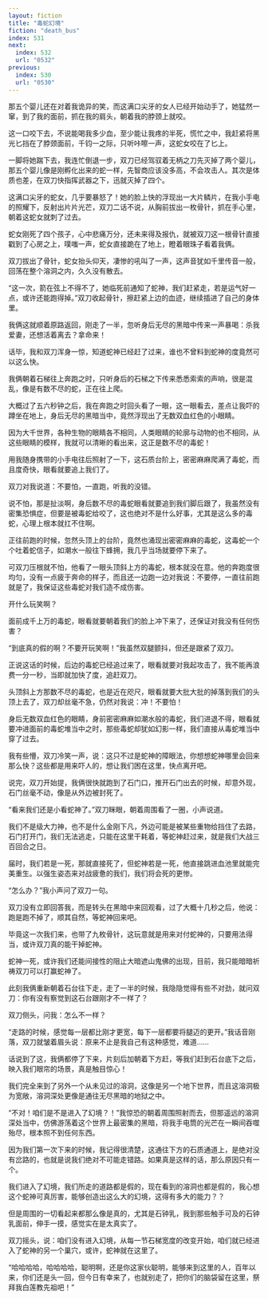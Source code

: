 ```yaml
---
layout: fiction
title: "毒蛇幻境"
fiction: "death_bus"
index: 531
next:
  index: 532
  url: "0532"
previous:
  index: 530
  url: "0530"
---
```

那五个婴儿还在对着我诡异的笑，而这满口尖牙的女人已经开始动手了，她猛然一窜，到了我的面前，抓在我的肩头，朝着我的脖颈上就咬。

这一口咬下去，不说能喝我多少血，至少能让我疼的半死，慌忙之中，我赶紧将黑光匕挡在了脖颈面前，千钧一之际，只听咔嚓一声，这蛇女咬在了匕上。

一脚将她踹下去，我连忙倒退一步，双刀已经驾驭着无柄之刀先灭掉了两个婴儿，那五个婴儿像是刚孵化出来的蛇一样，先智商应该没多高，不会攻击人。其次是体质也差，在双刀快指挥武器之下，迅就灭掉了四个。

这满口尖牙的蛇女，几乎要暴怒了！她的脸上快的浮现出一大片鳞片，在我小手电的照耀下，反射出片片光芒，双刀二话不说，从胸前拔出一枚骨针，抓在手心里，朝着这蛇女就刺了过去。

蛇女刚死了四个孩子，心中悲痛万分，还未来得及报仇，就被双刀这一根骨针直接戳到了心房之上，噗嗤一声，蛇女直接跪在了地上，瞪着眼珠子看着我俩。

双刀拔出了骨针，蛇女抬头仰天，凄惨的吼叫了一声，这声音犹如千里传音一般，回荡在整个溶洞之内，久久没有散去。

“这一次，箭在弦上不得不了，她临死前通知了蛇神，我们赶紧走，若是运气好一点，或许还能跑得掉。”双刀收起骨针，擦赶紧上边的血迹，继续插进了自己的身体里。

我俩这就顺着原路返回，刚走了一半，忽听身后无尽的黑暗中传来一声暴喝：杀我爱妻，还想活着离去？拿命来！

话毕，我和双刀浑身一惊，知道蛇神已经赶了过来，谁也不曾料到蛇神的度竟然可以这么快。

我俩朝着石梯往上奔跑之时，只听身后的石梯之下传来悉悉索索的声响，很是混乱，像是有数不尽的蛇，正在往上爬。

大概过了五六秒钟之后，我在奔跑之时回头看了一眼，这一眼看去，差点让我吓的蹲坐在地上，身后无尽的黑暗当中，竟然浮现出了无数双血红色的小眼睛。

因为大千世界，各种生物的眼睛各不相同，人类眼睛的轮廓与动物的也不相同，从这些眼睛的模样，我就可以清晰的看出来，这正是数不尽的毒蛇！

用我随身携带的小手电往后照射了一下，这石质台阶上，密密麻麻爬满了毒蛇，而且度奇快，眼看就要追上我们了。

双刀对我说道：不要怕，一直跑，听我的没错。

说不怕，那是扯淡啊，身后数不尽的毒蛇眼看就要追到我们脚后跟了，我虽然没有密集恐惧症，但要是被毒蛇给咬了，这也绝对不是什么好事，尤其是这么多的毒蛇，心理上根本就扛不住啊。

正往前跑的时候，忽然头顶上的台阶，竟然也涌现出密密麻麻的毒蛇，这毒蛇一个个吐着蛇信子，如潮水一般往下蜂拥，我几乎当场就要停下来了。

可双刀压根就不怕，他看了一眼头顶斜上方的毒蛇，根本就没在意。他的奔跑度很均匀，没有一点疲于奔命的样子，而且还一边跑一边对我说：不要停，一直往前跑就是了，我保证这些毒蛇对我们造不成伤害。

开什么玩笑啊？

面前成千上万的毒蛇，眼看就要朝着我们的脸上冲下来了，还保证对我没有任何伤害？

“到底真的假的啊？不要开玩笑啊！”我虽然双腿颤抖，但还是跟紧了双刀。

正说这话的时候，后边的毒蛇已经追过来了，眼看就要对我起攻击了，我不能再浪费一分一秒，当即就加快了度，追赶双刀。

头顶斜上方那数不尽的毒蛇，也是近在咫尺，眼看就要大批大批的掉落到我们的头顶上去了，双刀却丝毫不急，仍然对我说：冲！不要怕！

身后无数双血红色的眼睛，身前密密麻麻如潮水般的毒蛇，我们进退不得，眼看就要冲进面前的毒蛇堆当中之时，那些毒蛇却犹如幻影一样，我们直接从毒蛇堆当中穿了过去。

我有些懵，双刀冷笑一声，说：这只不过是蛇神的障眼法，你想想蛇神哪里会回来那么快？这些都是用来吓人的，想让我们困在这里，快点离开吧。

说完，双刀开始提，我俩很快就跑到了石门口，推开石门出去的时候，却意外现，石门丝毫不动，像是从外边被封死了。

“看来我们还是小看蛇神了。”双刀眯眼，朝着周围看了一圈，小声说道。

我们不是级大力神，也不是什么金刚下凡，外边可能是被某些重物给挡住了去路，石门打开门，我们无法逃走，只能在这里干耗着，等蛇神赶过来，就是我们大战三百回合之日。

届时，我们若是一死，那就直接死了，但蛇神若是一死，他直接跳进血池里就能完美重生。以强生姿态来对战疲惫的我们，我们将会死的更惨。

“怎么办？”我小声问了双刀一句。

双刀没有立即回答我，而是转头在黑暗中来回观看，过了大概十几秒之后，他说：跑是跑不掉了，顺其自然，等蛇神回来吧。

毕竟这一次我们来，也带了九枚骨针，这玩意就是用来对付蛇神的，只要用法得当，或许双刀真的能干掉蛇神。

蛇神一死，或许我们还能间接性的阻止大暗遮山鬼佛的出现，目前，我只能暗暗祈祷双刀可以打赢蛇神了。

此刻我俩重新朝着石台往下走，走了一半的时候，我隐隐觉得有些不对劲，就问双刀：你有没有察觉到这石台跟刚才不一样了？

双刀侧头，问我：怎么不一样？

“走路的时候，感觉每一层都比刚才更宽，每下一层都要将腿迈的更开。”我话音刚落，双刀就皱着眉头说：原来不止是我自己有这种感觉，难道……

话说到了这，我俩都停了下来，片刻后加朝着下方赶，等我们赶到石台底下之后，映入我们眼帘的场景，真是触目惊心！

我们完全来到了另外一个从未见过的溶洞，这像是另一个地下世界，而且这溶洞极为宽敞，溶洞深处更像是通往无尽黑暗的地狱之中。

“不对！咱们是不是进入了幻境？！”我惊恐的朝着周围照射而去，但那遥远的溶洞深处当中，仿佛游荡着这个世界上最密集的黑暗，将我手电筒的光芒在一瞬间吞噬殆尽，根本照不到任何东西。

因为我们第一次下来的时候，我记得很清楚，这通往下方的石质通道上，是绝对没有岔路的，也就是说我们绝对不可能走错路。如果真是这样的话，那么原因只有一个。

我们进入了幻境，我们所走的道路都是假的，现在看到的溶洞也都是假的，我心想这个蛇神可真厉害，能够创造出这么大的幻境，这得有多大的能力？？

但是周围的一切看起来都那么像是真的，尤其是石钟乳，我到那些触手可及的石钟乳面前，伸手一摸，感觉实在是太真实了。

双刀摇头，说：咱们没有进入幻境，从每一节石梯宽度的改变开始，咱们就已经进入了蛇神的另一个巢穴，或许，蛇神就在这里了。

“哈哈哈哈，哈哈哈哈，聪明啊，还是你这家伙聪明，能够来到这里的人，百年以来，你们还是头一回，但今日有幸来了，也就别走了，把你们的脑袋留在这里，祭拜我白莲教先祖吧！”